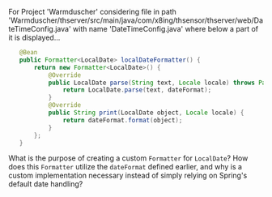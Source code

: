For Project 'Warmduscher' considering file in path 'Warmduscher/thserver/src/main/java/com/x8ing/thsensor/thserver/web/DateTimeConfig.java' with name 'DateTimeConfig.java' where below a part of it is displayed...

```java
   @Bean
   public Formatter<LocalDate> localDateFormatter() {
       return new Formatter<LocalDate>() {
           @Override
           public LocalDate parse(String text, Locale locale) throws ParseException {
               return LocalDate.parse(text, dateFormat);
           }
           @Override
           public String print(LocalDate object, Locale locale) {
               return dateFormat.format(object);
           }
       };
   }
```

What is the purpose of creating a custom `Formatter` for `LocalDate`? How does this `Formatter` utilize the `dateFormat` defined earlier, and why is a custom implementation necessary instead of simply relying on Spring's default date handling?